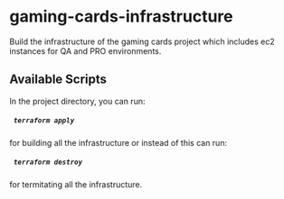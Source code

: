 # gaming-cards-infrastructure

Build the infrastructure of the gaming cards project which includes ec2 instances for QA and PRO environments.

## Available Scripts

In the project directory, you can run:

##### ` terraform apply`

for building all the infrastructure or instead of this can run:

##### ` terraform destroy`

for termitating all the infrastructure.
